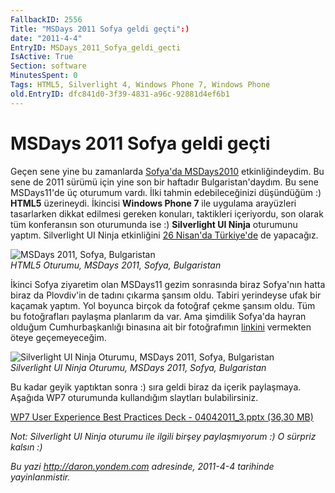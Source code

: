 ```yaml
---
FallbackID: 2556
Title: "MSDays 2011 Sofya geldi geçti":)
date: "2011-4-4"
EntryID: MSDays_2011_Sofya_geldi_gecti
IsActive: True
Section: software
MinutesSpent: 0
Tags: HTML5, Silverlight 4, Windows Phone 7, Windows Phone
old.EntryID: dfc841d0-3f39-4831-a96c-92881d4ef6b1
---
```

# MSDays 2011 Sofya geldi geçti
Geçen sene yine bu zamanlarda [Sofya'da
MSDays2010](http://daron.yondem.com/tr/post/cf847935-b068-4007-96af-66a3a7da2933)
etkinliğindeydim. Bu sene de 2011 sürümü için yine son bir haftadır
Bulgaristan'daydım. Bu sene MSDays11'de üç oturumum vardı. İlki tahmin
edebileceğinizi düşündüğüm :) **HTML5** üzerineydi. İkincisi **Windows
Phone 7** ile uygulama arayüzleri tasarlarken dikkat edilmesi gereken
konuları, taktikleri içeriyordu, son olarak tüm konferansın son
oturumunda ise :) **Silverlight UI Ninja** oturumunu yaptım. Silverlight
UI Ninja etkinliğini [26 Nisan'da
Türkiye'de](http://www.facebook.com/daronyondemtr#!/event.php?eid=100965406654251)
de yapacağız.

![MSDays 2011, Sofya,
Bulgaristan](media/MSDays_2011_Sofya_geldi_gecti/04042011_1.jpg)\
 *HTML5 Oturumu, MSDays 2011, Sofya, Bulgaristan*

İkinci Sofya ziyaretim olan MSDays11 gezim sonrasında biraz Sofya'nın
hatta biraz da Plovdiv'in de tadını çıkarma şansım oldu. Tabiri
yerindeyse ufak bir kaçamak yaptım. Yol boyunca birçok da fotoğraf çekme
şansım oldu. Tüm bu fotoğrafları paylaşma planlarım da var. Ama şimdilik
Sofya'da hayran olduğum Cumhurbaşkanlığı binasına ait bir fotoğrafımın
[linkini](http://www.facebook.com/home.php#!/photo.php?fbid=10150148832294069&set=a.435492584068.225857.717049068&theater)
vermekten öteye geçemeyeceğim.

![Silverlight UI Ninja Oturumu, MSDays 2011, Sofya,
Bulgaristan](media/MSDays_2011_Sofya_geldi_gecti/04042011_2.jpg)\
*Silverlight UI Ninja Oturumu, MSDays 2011, Sofya, Bulgaristan*

Bu kadar geyik yaptıktan sonra :) sıra geldi biraz da içerik paylaşmaya.
Aşağıda WP7 oturumunda kullandığım slaytları bulabilirsiniz.

[WP7 User Experience Best Practices Deck - 04042011\_3.pptx (36,30
MB)](media/MSDays_2011_Sofya_geldi_gecti/04042011_3.pptx)

*Not: Silverlight UI Ninja oturumu ile ilgili birşey paylaşmıyorum :) O
sürpriz kalsın :)*



*Bu yazi http://daron.yondem.com adresinde, 2011-4-4 tarihinde yayinlanmistir.*
